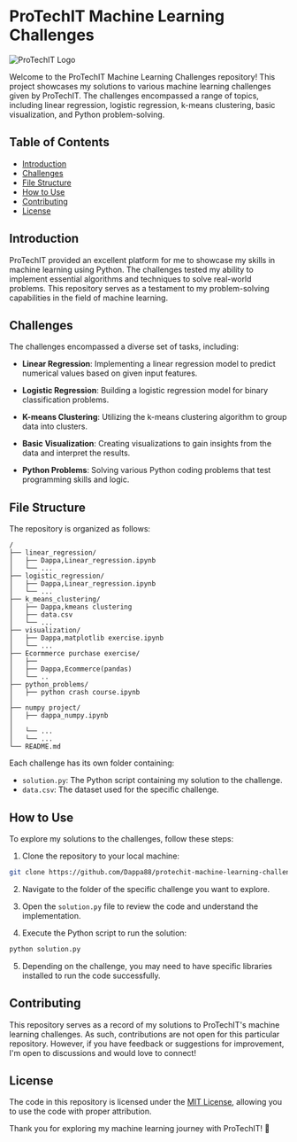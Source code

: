 # ProTechIT Machine Learning Challenges

![ProTechIT Logo](https://www.example.com/protechit-logo.png)

Welcome to the ProTechIT Machine Learning Challenges repository! This project showcases my solutions to various machine learning challenges given by ProTechIT. The challenges encompassed a range of topics, including linear regression, logistic regression, k-means clustering, basic visualization, and Python problem-solving.

## Table of Contents

- [Introduction](#introduction)
- [Challenges](#challenges)
- [File Structure](#file-structure)
- [How to Use](#how-to-use)
- [Contributing](#contributing)
- [License](#license)

## Introduction

ProTechIT provided an excellent platform for me to showcase my skills in machine learning using Python. The challenges tested my ability to implement essential algorithms and techniques to solve real-world problems. This repository serves as a testament to my problem-solving capabilities in the field of machine learning.

## Challenges

The challenges encompassed a diverse set of tasks, including:

- **Linear Regression**: Implementing a linear regression model to predict numerical values based on given input features.

- **Logistic Regression**: Building a logistic regression model for binary classification problems.

- **K-means Clustering**: Utilizing the k-means clustering algorithm to group data into clusters.

- **Basic Visualization**: Creating visualizations to gain insights from the data and interpret the results.

- **Python Problems**: Solving various Python coding problems that test programming skills and logic.

## File Structure

The repository is organized as follows:

```
/
├── linear_regression/
│   ├── Dappa,Linear_regression.ipynb
│   └── ...
├── logistic_regression/
│   ├── Dappa,Linear_regression.ipynb
│   └── ...
├── k_means_clustering/
│   ├── Dappa,kmeans clustering
│   ├── data.csv
│   └── ...
├── visualization/
│   ├── Dappa,matplotlib exercise.ipynb
│   └── ...
├── Ecormmerce purchase exercise/
│   ├── 
│   ├── Dappa,Ecommerce(pandas)
│   └── ..
├── python_problems/
│   ├── python crash course.ipynb
│
├── numpy project/
│   ├── dappa_numpy.ipynb
│   
│   └── ...  
│   └── ...
└── README.md
```

Each challenge has its own folder containing:
- `solution.py`: The Python script containing my solution to the challenge.
- `data.csv`: The dataset used for the specific challenge.

## How to Use

To explore my solutions to the challenges, follow these steps:

1. Clone the repository to your local machine:

```bash
git clone https://github.com/Dappa88/protechit-machine-learning-challenges.git
```

2. Navigate to the folder of the specific challenge you want to explore.

3. Open the `solution.py` file to review the code and understand the implementation.

4. Execute the Python script to run the solution:

```bash
python solution.py
```

5. Depending on the challenge, you may need to have specific libraries installed to run the code successfully.

## Contributing

This repository serves as a record of my solutions to ProTechIT's machine learning challenges. As such, contributions are not open for this particular repository. However, if you have feedback or suggestions for improvement, I'm open to discussions and would love to connect!

## License

The code in this repository is licensed under the [MIT License](LICENSE), allowing you to use the code with proper attribution.

Thank you for exploring my machine learning journey with ProTechIT! 🚀
